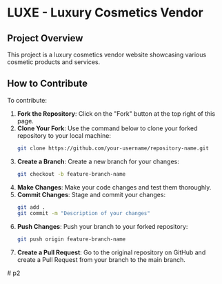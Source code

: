 
# LUXE - Luxury Cosmetics Vendor

## Project Overview
This project is a luxury cosmetics vendor website showcasing various cosmetic products and services.

## How to Contribute
To contribute:

1. **Fork the Repository**: Click on the "Fork" button at the top right of this page.
2. **Clone Your Fork**: Use the command below to clone your forked repository to your local machine:
    ```bash
    git clone https://github.com/your-username/repository-name.git
    ```
3. **Create a Branch**: Create a new branch for your changes:
    ```bash
    git checkout -b feature-branch-name
    ```
4. **Make Changes**: Make your code changes and test them thoroughly.
5. **Commit Changes**: Stage and commit your changes:
    ```bash
    git add .
    git commit -m "Description of your changes"
    ```
6. **Push Changes**: Push your branch to your forked repository:
    ```bash
    git push origin feature-branch-name
    ```
7. **Create a Pull Request**: Go to the original repository on GitHub and create a Pull Request from your branch to the main branch.



#   p 2  
 